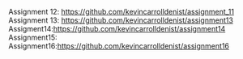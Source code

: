 Assignment 12: https://github.com/kevincarrolldenist/assignment_11
Assignment 13: https://github.com/kevincarrolldenist/assignment13
Assigment14:https://github.com/kevincarrolldenist/assignment14
Assignment15:
Assignment16:https://github.com/kevincarrolldenist/assignment16

